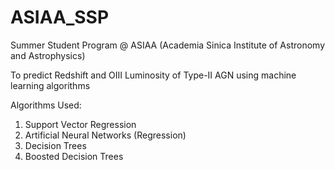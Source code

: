 # ASIAA_SSP
Summer Student Program @ ASIAA (Academia Sinica Institute of Astronomy and Astrophysics)

To predict Redshift and OIII Luminosity of Type-II AGN using machine learning algorithms

Algorithms Used:
1. Support Vector Regression
2. Artificial Neural Networks (Regression)
3. Decision Trees
4. Boosted Decision Trees
